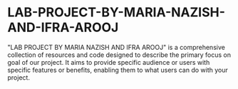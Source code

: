 # LAB-PROJECT-BY-MARIA-NAZISH-AND-IFRA-AROOJ
"LAB PROJECT BY MARIA NAZISH AND IFRA AROOJ" is a comprehensive collection of resources and code designed to describe the primary focus on goal of our project.  It aims to provide specific audience or users with specific features or benefits, enabling them to what users can do with your project.
